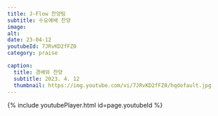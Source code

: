 ```yaml
---
title: J-Flow 찬양팀
subtitle: 수요예배 찬양
image:
alt:
date: 23-04-12
youtubeId: 7JRvKD2fFZ0
category: praise

caption:
  title: 경배와 찬양
  subtitle: 2023. 4. 12
  thumbnail: https://img.youtube.com/vi/7JRvKD2fFZ0/hqdefault.jpg
---
```


{% include youtubePlayer.html id=page.youtubeId %}
